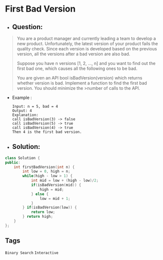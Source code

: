 # First Bad Version
- ## Question:
>You are a product manager and currently leading a team to develop a new product. Unfortunately, the latest version of your product fails the quality check. Since each version is developed based on the previous version, all the versions after a bad version are also bad.
>
>Suppose you have n versions [1, 2, ..., n] and you want to find out the first bad one, which causes all the following ones to be bad.
>
>You are given an API bool isBadVersion(version) which returns whether version is bad. Implement a function to find the first bad version. You should minimize the >number of calls to the API.

- Example :

      Input: n = 5, bad = 4
      Output: 4
      Explanation:
      call isBadVersion(3) -> false
      call isBadVersion(5) -> true
      call isBadVersion(4) -> true
      Then 4 is the first bad version.
      
- ## Solution:
```cpp
class Solution {
public:
    int firstBadVersion(int n) {
        int low = 0, high = n;
        while(high - low > 1) {
            int mid = low + (high - low)/2;
            if(isBadVersion(mid)) {
                high = mid;
            } else {
                low = mid + 1;
            }
        } if(isBadVersion(low)) {
            return low;
        } return high;
    }
};
```
## Tags
`Binary Search` `Interactive`
